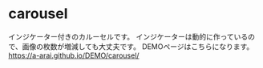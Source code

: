 # carousel
インジケーター付きのカルーセルです。 インジケーターは動的に作っているので、画像の枚数が増減しても大丈夫です。 DEMOページはこちらになります。 https://a-arai.github.io/DEMO/carousel/
